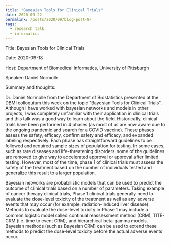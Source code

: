 ```yaml
---
title: "Bayesian Tools for Clinical Trials"
date: 2020-09-22
permalink: /posts/2020/09/blog-post-8/
tags:
  - research talk
  - informatics
---
```


Title: Bayesian Tools for Clinical Trials

Date: 2020-09-18

Host: Department of Biomedical Informatics, University of Pittsburgh

Speaker: Daniel Normolle

Summary and thoughts:

Dr. Daniel Normolle from the Department of Biostatistics presented at the DBMI colloquium this week on the topic "Bayesian Tools for Clinical Trials". Although I have worked with bayesian networks and models in other projects, I was completely unfamiliar with their application in clinical trials and this talk was a good way to learn about the field. Historically, clinical trials have been performed in 4 phases (as most of us are now aware due to the ongoing pandemic and search for a COVID vaccine). These phases assess the safety, efficacy, confirm safety and efficacy, and expanded labeling respectively. Each phase has straightforward guidelines to be followed and required sample sizes of population for testing. In some cases, such as rare diseases and life-threatening disorders, some of the guidelines are removed to give way to accelerated approval or approval after limited testing. However, most of the time, phase 1 of clinical trials must assess the safety of the treatment based on the number of individuals tested and generalize this result to a larger population. 

Bayesian networks are probabilistic models that can be used to predict the outcome of clinical trials based on a number of parameters. Taking example of cancer therapy clinical trials, Phase 1 clinical trials generally need to evaluate the dose-level toxicity of the treatment as well as any adverse events that may occur (for example, radiation-induced liver disease). Methods to evaluate the dose-level toxicity in Phase 1 may include a common logistic model called continual reassessment method (CRM), TITE-CRM (i.e. time to event CRM), and hierarchical beta-gamma models. Bayesian methods (such as Bayesian CRM) can be used to extend these methods to predict the dose-level toxicity before the actual adverse events occur.
